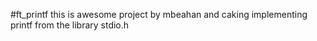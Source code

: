 #ft_printf 
this is awesome project by mbeahan and caking 
implementing printf from the library stdio.h
